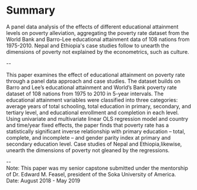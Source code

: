 # Summary

A panel data analysis of the effects of different educational attainment levels on poverty alleviation, aggregating the poverty rate dataset from the World Bank and Barro-Lee educational attainment data of 108 nations from 1975-2010. Nepal and Ethiopia's case studies follow to unearth the dimensions of poverty not explained by the econometrics, such as culture.

--

This paper examines the effect of educational attainment on poverty rate through a panel data approach and case studies. The dataset builds on Barro and Lee’s educational attainment and World’s Bank poverty rate dataset of 108 nations from 1975 to 2010 in 5-year intervals. The educational attainment variables were classified into three categories: average years of total schooling, total education in primary, secondary, and tertiary level, and educational enrollment and completion in each level. Using univariate and multivariate linear OLS regression model and country and time/year fixed effects, the paper finds that poverty rate has a statistically significant inverse relationship with primary education – total, complete, and incomplete – and gender parity index at primary and secondary education level. Case studies of Nepal and Ethiopia,likewise, unearth the dimensions of poverty not gleaned by the regressions.

--  
Note: This paper was my senior capstone submitted under the mentorship of Dr. Edward M. Feasel, president of the Soka University of America. <br/>
Date: August 2018 - May 2019
